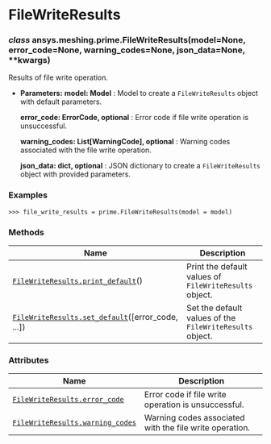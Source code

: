 # FileWriteResults

<a id="ansys.meshing.prime.FileWriteResults"></a>

### *class* ansys.meshing.prime.FileWriteResults(model=None, error_code=None, warning_codes=None, json_data=None, \*\*kwargs)

Results of file write operation.

* **Parameters:**
  **model: Model**
  : Model to create a `FileWriteResults` object with default parameters.

  **error_code: ErrorCode, optional**
  : Error code if file write operation is unsuccessful.

  **warning_codes: List[WarningCode], optional**
  : Warning codes associated with the file write operation.

  **json_data: dict, optional**
  : JSON dictionary to create a `FileWriteResults` object with provided parameters.

### Examples

```pycon
>>> file_write_results = prime.FileWriteResults(model = model)
```

<!-- !! processed by numpydoc !! -->

### Methods

| Name | Description |
|-----------------------------------------------------------------------------------------------------------------------------------------------------------|----------------------------------------------------------|
| [`FileWriteResults.print_default`](ansys.meshing.prime.FileWriteResults.print_default.md#ansys.meshing.prime.FileWriteResults.print_default)()            | Print the default values of `FileWriteResults` object.   |
| [`FileWriteResults.set_default`](ansys.meshing.prime.FileWriteResults.set_default.md#ansys.meshing.prime.FileWriteResults.set_default)([error_code, ...]) | Set the default values of the `FileWriteResults` object. |

### Attributes

| Name | Description |
|----------------------------------------------------------------------------------------------------------------------------------------------|---------------------------------------------------------|
| [`FileWriteResults.error_code`](ansys.meshing.prime.FileWriteResults.error_code.md#ansys.meshing.prime.FileWriteResults.error_code)          | Error code if file write operation is unsuccessful.     |
| [`FileWriteResults.warning_codes`](ansys.meshing.prime.FileWriteResults.warning_codes.md#ansys.meshing.prime.FileWriteResults.warning_codes) | Warning codes associated with the file write operation. |
<!-- vale on -->